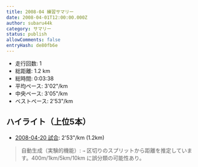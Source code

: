 ```yaml
---
title: 2008-04 練習サマリー
date: 2008-04-01T12:00:00.000Z
author: subaru44k
category: サマリー
status: publish
allowComments: false
entryHash: de80fb6e
---
```

- 走行回数: 1
- 総距離: 1.2 km
- 総時間: 0:03:38
- 平均ペース: 3'02"/km
- 中央ペース: 3'05"/km
- ベストペース: 2'53"/km

## ハイライト（上位5本）
- [2008-04-20 試合](/2008-04-20-1a8cd037e5e4e82c7a50cd2499c285c2/): 2'53"/km (1.2km)

> 自動生成（実験的機能）: `→` 区切りのスプリットから距離を推定しています。400m/1km/5km/10km に誤分類の可能性あり。
